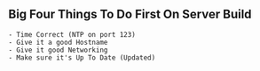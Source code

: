 ## Big Four Things To Do First On Server Build

    - Time Correct (NTP on port 123)
    - Give it a good Hostname
    - Give it good Networking
    - Make sure it's Up To Date (Updated) 
